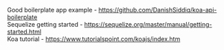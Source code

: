 Good boilerplate app example - https://github.com/DanishSiddiq/koa-api-boilerplate   
Sequelize getting started - https://sequelize.org/master/manual/getting-started.html   
Koa tutorial - https://www.tutorialspoint.com/koajs/index.htm   